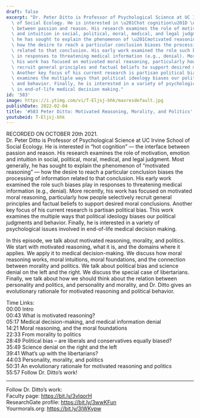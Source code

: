 ```yaml
---
draft: false
excerpt: "Dr. Peter Ditto is Professor of Psychological Science at UC Irvine School\
  \ of Social Ecology. He is interested in \u201Chot cognition\u201D \u2014 the interface\
  \ between passion and reason. His research examines the role of motivation, emotion\
  \ and intuition in social, political, moral, medical, and legal judgment. Most generally,\
  \ he has sought to explain the phenomenon of \u201Cmotivated reasoning\u201D \u2014\
  \ how the desire to reach a particular conclusion biases the processing of information\
  \ related to that conclusion. His early work examined the role such biases play\
  \ in responses to threatening medical information (e.g., denial). More recently,\
  \ his work has focused on motivated moral reasoning, particularly how people selectively\
  \ recruit general principles and factual beliefs to support desired moral conclusions.\
  \ Another key focus of his current research is partisan political bias. This work\
  \ examines the multiple ways that political ideology biases our political judgments\
  \ and behavior. Finally, he is interested in a variety of psychological issues involved\
  \ in end-of-life medical decision making."
id: '583'
image: https://i.ytimg.com/vi/T-Eljsj-bhk/maxresdefault.jpg
publishDate: 2022-02-04
title: '#583 Peter Ditto: Motivated Reasoning, Morality, and Politics'
youtubeid: T-Eljsj-bhk
---
```

RECORDED ON OCTOBER 20th 2021.  
Dr. Peter Ditto is Professor of Psychological Science at UC Irvine School of Social Ecology. He is interested in “hot cognition” — the interface between passion and reason. His research examines the role of motivation, emotion and intuition in social, political, moral, medical, and legal judgment. Most generally, he has sought to explain the phenomenon of “motivated reasoning” — how the desire to reach a particular conclusion biases the processing of information related to that conclusion. His early work examined the role such biases play in responses to threatening medical information (e.g., denial). More recently, his work has focused on motivated moral reasoning, particularly how people selectively recruit general principles and factual beliefs to support desired moral conclusions. Another key focus of his current research is partisan political bias. This work examines the multiple ways that political ideology biases our political judgments and behavior. Finally, he is interested in a variety of psychological issues involved in end-of-life medical decision making.

In this episode, we talk about motivated reasoning, morality, and politics. We start with motivated reasoning, what it is, and the domains where it applies. We apply it to medical decision-making. We discuss how moral reasoning works, moral intuitions, moral foundations, and the connection between morality and politics. We talk about political bias and science denial on the left and the right. We discuss the special case of libertarians. Finally, we talk about how we should think about the relation between personality and politics, and personality and morality, and Dr. Ditto gives an evolutionary rationale for motivated reasoning and political behavior.

Time Links:  
00:00 Intro  
00:43  What is motivated reasoning?  
05:17  Medical decision-making, and medical information denial  
14:21  Moral reasoning, and the moral foundations  
22:33  From morality to politics  
28:49  Political bias – are liberals and conservatives equally biased?  
35:49  Science denial on the right and the left  
39:41  What’s up with the libertarians?  
44:03  Personality, morality, and politics  
50:31  An evolutionary rationale for motivated reasoning and politics  
55:57  Follow Dr. Ditto’s work!

---

Follow Dr. Ditto’s work:  
Faculty page: https://bit.ly/3vlqorH  
ResearchGate profile: https://bit.ly/3wwKFun  
Yourmorals.org: https://bit.ly/3lWKypw
